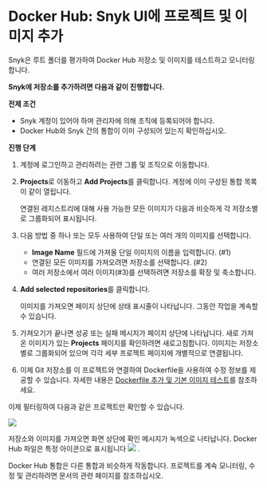 # Docker Hub: Snyk UI에 프로젝트 및 이미지 추가

Snyk은 루트 폴더를 평가하여 Docker Hub 저장소 및 이미지를 테스트하고 모니터링합니다.

**Snyk에 저장소를 추가하려면 다음과 같이 진행합니다.**

**전제 조건**

* Snyk 계정이 있어야 하며 관리자에 의해 조직에 등록되어야 합니다.
* Docker Hub와 Snyk 간의 통합이 이미 구성되어 있는지 확인하십시오.

**진행 단계**

1. 계정에 로그인하고 관리하려는 관련 그룹 및 조직으로 이동합니다.
2.  **Projects**로 이동하고 **Add Projects**를 클릭합니다. 계정에 이미 구성된 통합 목록이 같이 열립니다.

    연결된 레지스트리에 대해 사용 가능한 모든 이미지가 다음과 비슷하게 각 저장소별로 그룹화되어 표시됩니다.
3. 다음 방법 중 하나 또는 모두 사용하여 단일 또는 여러 개의 이미지를 선택합니다.
   * **Image Name** 필드에 가져올 단일 이미지의 이름을 입력합니다. (#1)
   * 연결된 모든 이미지를 가져오려면 저장소를 선택합니다. (#2)
   * 여러 저장소에서 여러 이미지(#3)를 선택하려면 저장소를 확장 및 축소합니다.
4.  **Add selected repositories**를 클릭합니다.

    이미지를 가져오면 페이지 상단에 상태 표시줄이 나타납니다. 그동안 작업을 계속할 수 있습니다.
5. 가져오기가 끝나면 성공 또는 실패 메시지가 페이지 상단에 나타납니다. 새로 가져온 이미지가 있는 **Projects** 페이지를 확인하려면 새로고침합니다. 이미지는 저장소별로 그룹화되어 있으며 각각 세부 프로젝트 페이지에 개별적으로 연결됩니다.
6. 이제 Git 저장소를 이 프로젝트와 연결하여 Dockerfile을 사용하여 수정 정보를 제공할 수 있습니다. 자세한 내용은 [Dockerfile 추가 및 기본 이미지 테스트](../../scan-your-dockerfile/adding-your-dockerfile-and-test-your-base-image.md)를 참조하세요.

이제 필터링하여 다음과 같은 프로젝트만 확인할 수 있습니다.

![](<../../../../.gitbook/assets/uuid-ce306bb8-1d6d-c895-bdb5-3a7cd551977b-en-1- (1) (1) (2) (2) (2) (2) (2) (2) (2) (2) (2) (2) (2) (2) (3) (1).png>)

저장소와 이미지를 가져오면 화면 상단에 확인 메시지가 녹색으로 나타납니다. Docker Hub 파일은 특정 아이콘으로 표시됩니다 ![](../../../../.gitbook/assets/docker-hub-logo.png) .

Docker Hub 통합은 다른 통합과 비슷하게 작동합니다. 프로젝트를 계속 모니터링, 수정 및 관리하려면 문서의 관련 페이지를 참조하십시오.
